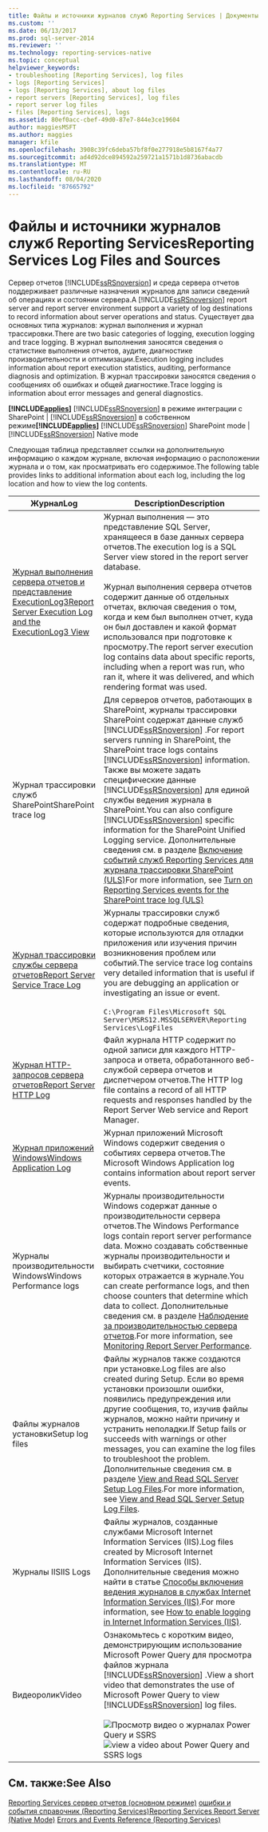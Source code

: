 ```yaml
---
title: Файлы и источники журналов служб Reporting Services | Документы Майкрософт
ms.custom: ''
ms.date: 06/13/2017
ms.prod: sql-server-2014
ms.reviewer: ''
ms.technology: reporting-services-native
ms.topic: conceptual
helpviewer_keywords:
- troubleshooting [Reporting Services], log files
- logs [Reporting Services]
- logs [Reporting Services], about log files
- report servers [Reporting Services], log files
- report server log files
- files [Reporting Services], logs
ms.assetid: 80ef0acc-cbef-49d0-87e7-844e3ce19604
author: maggiesMSFT
ms.author: maggies
manager: kfile
ms.openlocfilehash: 3908c39fc6deba57bf8f0e277918e5b8167f4a77
ms.sourcegitcommit: ad4d92dce894592a259721a1571b1d8736abacdb
ms.translationtype: MT
ms.contentlocale: ru-RU
ms.lasthandoff: 08/04/2020
ms.locfileid: "87665792"
---
```

# <a name="reporting-services-log-files-and-sources"></a><span data-ttu-id="814c6-102">Файлы и источники журналов служб Reporting Services</span><span class="sxs-lookup"><span data-stu-id="814c6-102">Reporting Services Log Files and Sources</span></span>
  <span data-ttu-id="814c6-103">Сервер отчетов [!INCLUDE[ssRSnoversion](../../../includes/ssrsnoversion-md.md)] и среда сервера отчетов поддерживает различные назначения журналов для записи сведений об операциях и состоянии сервера.</span><span class="sxs-lookup"><span data-stu-id="814c6-103">A [!INCLUDE[ssRSnoversion](../../../includes/ssrsnoversion-md.md)] report server and report server environment support a variety of log destinations to record information about server operations and status.</span></span> <span data-ttu-id="814c6-104">Существует два основных типа журналов: журнал выполнения и журнал трассировки.</span><span class="sxs-lookup"><span data-stu-id="814c6-104">There are two basic categories of logging, execution logging and trace logging.</span></span> <span data-ttu-id="814c6-105">В журнал выполнения заносятся сведения о статистике выполнения отчетов, аудите, диагностике производительности и оптимизации.</span><span class="sxs-lookup"><span data-stu-id="814c6-105">Execution logging includes information about report execution statistics, auditing, performance diagnosis and optimization.</span></span> <span data-ttu-id="814c6-106">В журнал трассировки заносятся сведения о сообщениях об ошибках и общей диагностике.</span><span class="sxs-lookup"><span data-stu-id="814c6-106">Trace logging is information about error messages and general diagnostics.</span></span>

 <span data-ttu-id="814c6-107">**[!INCLUDE[applies](../../includes/applies-md.md)]** [!INCLUDE[ssRSnoversion](../../../includes/ssrsnoversion-md.md)] в режиме интеграции с SharePoint | [!INCLUDE[ssRSnoversion](../../../includes/ssrsnoversion-md.md)] в собственном режиме</span><span class="sxs-lookup"><span data-stu-id="814c6-107">**[!INCLUDE[applies](../../includes/applies-md.md)]**  [!INCLUDE[ssRSnoversion](../../../includes/ssrsnoversion-md.md)] SharePoint mode | [!INCLUDE[ssRSnoversion](../../../includes/ssrsnoversion-md.md)] Native mode</span></span>

 <span data-ttu-id="814c6-108">Следующая таблица представляет ссылки на дополнительную информацию о каждом журнале, включая информацию о расположении журнала и о том, как просматривать его содержимое.</span><span class="sxs-lookup"><span data-stu-id="814c6-108">The following table provides links to additional information about each log, including the log location and how to view the log contents.</span></span>

|<span data-ttu-id="814c6-109">Журнал</span><span class="sxs-lookup"><span data-stu-id="814c6-109">Log</span></span>|<span data-ttu-id="814c6-110">Description</span><span class="sxs-lookup"><span data-stu-id="814c6-110">Description</span></span>|
|---------|-----------------|
|[<span data-ttu-id="814c6-111">Журнал выполнения сервера отчетов и представление ExecutionLog3</span><span class="sxs-lookup"><span data-stu-id="814c6-111">Report Server Execution Log and the ExecutionLog3 View</span></span>](report-server-executionlog-and-the-executionlog3-view.md)|<span data-ttu-id="814c6-112">Журнал выполнения — это представление SQL Server, хранящееся в базе данных сервера отчетов.</span><span class="sxs-lookup"><span data-stu-id="814c6-112">The execution log is a SQL Server view stored in the report server database.</span></span><br /><br /> <span data-ttu-id="814c6-113">Журнал выполнения сервера отчетов содержит данные об отдельных отчетах, включая сведения о том, когда и кем был выполнен отчет, куда он был доставлен и какой формат использовался при подготовке к просмотру.</span><span class="sxs-lookup"><span data-stu-id="814c6-113">The report server execution log contains data about specific reports, including when a report was run, who ran it, where it was delivered, and which rendering format was used.</span></span>|
|<span data-ttu-id="814c6-114">Журнал трассировки служб SharePoint</span><span class="sxs-lookup"><span data-stu-id="814c6-114">SharePoint trace log</span></span>|<span data-ttu-id="814c6-115">Для серверов отчетов, работающих в SharePoint, журналы трассировки SharePoint содержат данные служб [!INCLUDE[ssRSnoversion](../../../includes/ssrsnoversion-md.md)] .</span><span class="sxs-lookup"><span data-stu-id="814c6-115">For report servers running in SharePoint, the SharePoint trace logs contains [!INCLUDE[ssRSnoversion](../../../includes/ssrsnoversion-md.md)] information.</span></span> <span data-ttu-id="814c6-116">Также вы можете задать специфические данные [!INCLUDE[ssRSnoversion](../../../includes/ssrsnoversion-md.md)] для единой службы ведения журнала в SharePoint.</span><span class="sxs-lookup"><span data-stu-id="814c6-116">You can also configure [!INCLUDE[ssRSnoversion](../../../includes/ssrsnoversion-md.md)] specific information for the SharePoint Unified Logging service.</span></span> <span data-ttu-id="814c6-117">Дополнительные сведения см. в разделе [Включение событий служб Reporting Services для журнала трассировки SharePoint (ULS)](turn-on-reporting-services-events-for-the-sharepoint-trace-log-uls.md)</span><span class="sxs-lookup"><span data-stu-id="814c6-117">For more information, see [Turn on Reporting Services events for the SharePoint trace log &#40;ULS&#41;](turn-on-reporting-services-events-for-the-sharepoint-trace-log-uls.md)</span></span>|
|[<span data-ttu-id="814c6-118">Журнал трассировки службы сервера отчетов</span><span class="sxs-lookup"><span data-stu-id="814c6-118">Report Server Service Trace Log</span></span>](report-server-service-trace-log.md)|<span data-ttu-id="814c6-119">Журналы трассировки служб содержат подробные сведения, которые используются для отладки приложения или изучения причин возникновения проблем или событий.</span><span class="sxs-lookup"><span data-stu-id="814c6-119">The service trace log contains very detailed information that is useful if you are debugging an application or investigating an issue or event.</span></span><br /><br /> `C:\Program Files\Microsoft SQL Server\MSRS12.MSSQLSERVER\Reporting Services\LogFiles`|
|[<span data-ttu-id="814c6-120">Журнал HTTP-запросов сервера отчетов</span><span class="sxs-lookup"><span data-stu-id="814c6-120">Report Server HTTP Log</span></span>](report-server-http-log.md)|<span data-ttu-id="814c6-121">Файл журнала HTTP содержит по одной записи для каждого HTTP-запроса и ответа, обработанного веб-службой сервера отчетов и диспетчером отчетов.</span><span class="sxs-lookup"><span data-stu-id="814c6-121">The HTTP log file contains a record of all HTTP requests and responses handled by the Report Server Web service and Report Manager.</span></span>|
|[<span data-ttu-id="814c6-122">Журнал приложений Windows</span><span class="sxs-lookup"><span data-stu-id="814c6-122">Windows Application Log</span></span>](windows-application-log.md)|<span data-ttu-id="814c6-123">Журнал приложений Microsoft Windows содержит сведения о событиях сервера отчетов.</span><span class="sxs-lookup"><span data-stu-id="814c6-123">The Microsoft Windows Application log contains information about report server events.</span></span>|
|<span data-ttu-id="814c6-124">Журналы производительности Windows</span><span class="sxs-lookup"><span data-stu-id="814c6-124">Windows Performance logs</span></span>|<span data-ttu-id="814c6-125">Журналы производительности Windows содержат данные о производительности сервера отчетов.</span><span class="sxs-lookup"><span data-stu-id="814c6-125">The Windows Performance logs contain report server performance data.</span></span> <span data-ttu-id="814c6-126">Можно создавать собственные журналы производительности и выбирать счетчики, состояние которых отражается в журнале.</span><span class="sxs-lookup"><span data-stu-id="814c6-126">You can create performance logs, and then choose counters that determine which data to collect.</span></span> <span data-ttu-id="814c6-127">Дополнительные сведения см. в разделе [Наблюдение за производительностью сервера отчетов](monitoring-report-server-performance.md).</span><span class="sxs-lookup"><span data-stu-id="814c6-127">For more information, see [Monitoring Report Server Performance](monitoring-report-server-performance.md).</span></span>|
|<span data-ttu-id="814c6-128">Файлы журналов установки</span><span class="sxs-lookup"><span data-stu-id="814c6-128">Setup log files</span></span>|<span data-ttu-id="814c6-129">Файлы журналов также создаются при установке.</span><span class="sxs-lookup"><span data-stu-id="814c6-129">Log files are also created during Setup.</span></span> <span data-ttu-id="814c6-130">Если во время установки произошли ошибки, появились предупреждения или другие сообщения, то, изучив файлы журналов, можно найти причину и устранить неполадки.</span><span class="sxs-lookup"><span data-stu-id="814c6-130">If Setup fails or succeeds with warnings or other messages, you can examine the log files to troubleshoot the problem.</span></span> <span data-ttu-id="814c6-131">Дополнительные сведения см. в разделе [View and Read SQL Server Setup Log Files](../../database-engine/install-windows/view-and-read-sql-server-setup-log-files.md).</span><span class="sxs-lookup"><span data-stu-id="814c6-131">For more information, see [View and Read SQL Server Setup Log Files](../../database-engine/install-windows/view-and-read-sql-server-setup-log-files.md).</span></span>|
|<span data-ttu-id="814c6-132">Журналы IIS</span><span class="sxs-lookup"><span data-stu-id="814c6-132">IIS Logs</span></span>|<span data-ttu-id="814c6-133">Файлы журналов, созданные службами Microsoft Internet Information Services (IIS).</span><span class="sxs-lookup"><span data-stu-id="814c6-133">Log files created by Microsoft Internet Information Services (IIS).</span></span> <span data-ttu-id="814c6-134">Дополнительные сведения можно найти в статье [Способы включения ведения журналов в службах Internet Information Services (IIS)](https://support.microsoft.com/kb/313437).</span><span class="sxs-lookup"><span data-stu-id="814c6-134">For more information, see [How to enable logging in Internet Information Services (IIS)](https://support.microsoft.com/kb/313437).</span></span>|
|<span data-ttu-id="814c6-135">Видеоролик</span><span class="sxs-lookup"><span data-stu-id="814c6-135">Video</span></span>|<span data-ttu-id="814c6-136">Ознакомьтесь с коротким видео, демонстрирующим использование Microsoft Power Query для просмотра файлов журнала [!INCLUDE[ssRSnoversion](../../../includes/ssrsnoversion-md.md)] .</span><span class="sxs-lookup"><span data-stu-id="814c6-136">View a short video that demonstrates the use of Microsoft Power Query to view [!INCLUDE[ssRSnoversion](../../../includes/ssrsnoversion-md.md)] log files.</span></span><br /><br /> <span data-ttu-id="814c6-137">![Просмотр видео о журналах Power Query и SSRS](../media/generic-video-thumbnail.png "Просмотр видео о журналах Power Query и SSRS")</span><span class="sxs-lookup"><span data-stu-id="814c6-137">![view a video about Power Query and SSRS logs](../media/generic-video-thumbnail.png "view a video about Power Query and SSRS logs")</span></span>|

## <a name="see-also"></a><span data-ttu-id="814c6-138">См. также:</span><span class="sxs-lookup"><span data-stu-id="814c6-138">See Also</span></span>
 <span data-ttu-id="814c6-139">[Reporting Services сервер отчетов &#40;основном режиме&#41;](reporting-services-report-server-native-mode.md) [ошибки и события справочник &#40;Reporting Services&#41;](../troubleshooting/errors-and-events-reference-reporting-services.md)</span><span class="sxs-lookup"><span data-stu-id="814c6-139">[Reporting Services Report Server &#40;Native Mode&#41;](reporting-services-report-server-native-mode.md) [Errors and Events Reference &#40;Reporting Services&#41;](../troubleshooting/errors-and-events-reference-reporting-services.md)</span></span>


